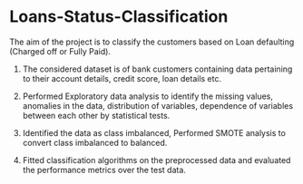 # Loans-Status-Classification

The aim of the project is to classify the customers based on Loan defaulting (Charged off or Fully Paid).

1) The considered dataset is of bank customers containing data pertaining to their account details, credit score, loan details etc.

2) Performed Exploratory data analysis to identify the missing values, anomalies in the data, distribution of variables, dependence of variables between each other by statistical tests.

3) Identified the data as class imbalanced, Performed SMOTE analysis to convert class imbalanced to balanced.

4) Fitted classification algorithms on the preprocessed data and evaluated the performance metrics over the test data.

